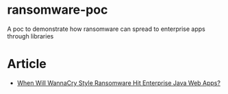# ransomware-poc
A poc to demonstrate how ransomware can spread to enterprise apps through libraries

# Article
- [When Will WannaCry Style Ransomware Hit Enterprise Java Web Apps?](https://www.sourceclear.com/blog/When-Will-WannaCry-Style-Ransomware-Hit-Enterprise-Java-Web-Apps/)
